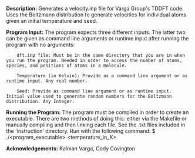**Description:** Generates a velocity.inp file for Varga Group's TDDFT code. Uses the Boltzmann distribution to generate velocities for individual atoms given an initial temperature and seed.

**Program Input:** The program expects three different inputs. The latter two can be given as command line arguments or runtime input after running the program with no arguments:
        
        dft.inp file: Must be in the same directory that you are in when you run the program. Needed in order to access the number of atoms, species, and positions of atoms in a molecule. 
        
        Temperature (in Kelvin): Provide as a command line argument or as runtime input. Any real number.

        Seed: Provide as command line argument or as runtime input. Initial value used to generate random numbers for the Boltzmann distribution. Any Integer.

**Running the Program:** The program must be compiled in order to create an executable. There are two methods of doing this: either via the Makefile or manually compiling and then linking each file. See the .txt files included in the 'instruction' directory. Run with the following command: 
        $        ./<program_executable> <temperature_in_K> <seed>

**Acknowledgements:** Kalman Varga, Cody Covington
